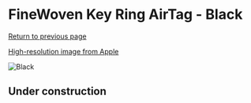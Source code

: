 # FineWoven Key Ring AirTag - Black

[Return to previous page](/airtag)

[High-resolution image from Apple](https://store.storeimages.cdn-apple.com/8756/as-images.apple.com/is/MT2H3?wid=4500&hei=4500&fmt=png)

<div style="width: 500px"><img src="/everyphone/MT2H3.png" alt="Black"></div>

## Under construction

